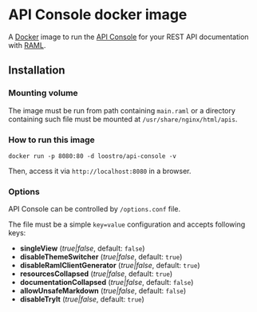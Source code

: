 # API Console docker image

A [Docker](http://www.docker.io/) image to run the [API Console](https://github.com/mulesoft/api-console) for 
your REST API documentation with [RAML](http://raml.org).

## Installation

### Mounting volume

The image must be run from path containing `main.raml` or a directory containing such file must be mounted at
`/usr/share/nginx/html/apis`.

### How to run this image

`docker run -p 8080:80 -d loostro/api-console -v`

Then, access it via `http://localhost:8080` in a browser.

### Options

API Console can be controlled by `/options.conf` file.

The file must be a simple `key=value` configuration and accepts following keys:

* **singleView** (*true|false*, default: `false`)
* **disableThemeSwitcher** (*true|false*, default: `true`)
* **disableRamlClientGenerator** (*true|false*, default: `true`)
* **resourcesCollapsed** (*true|false*, default: `true`)
* **documentationCollapsed** (*true|false*, default: `false`)
* **allowUnsafeMarkdown** (*true|false*, default: `false`)
* **disableTryIt** (*true|false*, default: `true`)